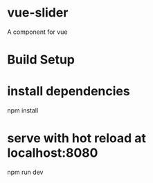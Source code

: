 # vue-slider
A component for vue



# Build Setup
# install dependencies
npm install

# serve with hot reload at localhost:8080
npm run dev

